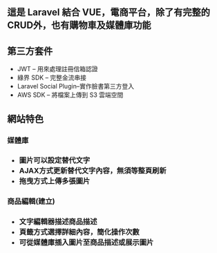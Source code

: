 <h2>這是 Laravel 結合 VUE，電商平台，除了有完整的CRUD外，也有購物車及媒體庫功能</h2>

<h2>第三方套件</h2>
<ul>
   <li>JWT – 用來處理註冊信箱認證 </li>
   <li>綠界 SDK – 完整金流串接 </li>
   <li>Laravel Social Plugin–實作臉書第三方登入 </li>
   <li>AWS SDK – 將檔案上傳到 S3 雲端空間 </li>
</ul>
 
<h2>網站特色</h2>

<h3>媒體庫<h3>    
<ul>
    <li>圖片可以設定替代文字</li>
    <li>AJAX方式更新替代文字內容，無須等整頁刷新</li>
    <li>拖曳方式上傳多張圖片</li>
</ul>

<h3>商品編輯(建立)<h3>
<ul>
    <li>文字編輯器描述商品描述</li>
    <li>頁籤方式選擇詳細內容，簡化操作次數</li>
    <li>可從媒體庫插入圖片至商品描述或展示圖片</li>
</ul>





